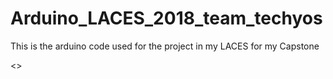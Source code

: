 # Arduino_LACES_2018_team_techyos
This is the arduino code used for the project in my LACES for my Capstone


<<Will add a official ReadMe later>>
